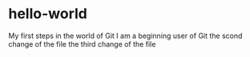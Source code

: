# hello-world
My first steps in the world of Git
I am a beginning user of Git
the scond change of the file
the third change of the file
